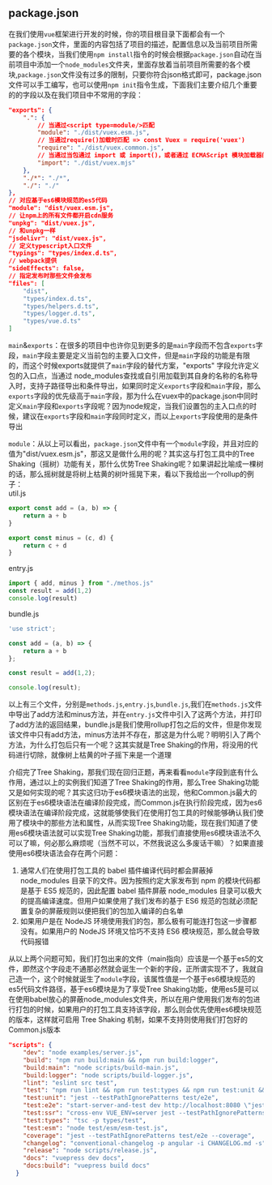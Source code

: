 ## package.json
在我们使用`vue`框架进行开发的时候，你的项目根目录下面都会有一个`package.json`文件，里面的内容包括了项目的描述，配置信息以及当前项目所需要的各个模块，当我们使用`npm install`指令的时候会根据`package.json`自动在当前项目中添加一个`node_modules`文件夹，里面存放着当前项目所需要的各个模块,`package.json`文件没有过多的限制，只要你符合json格式即可，package.json文件可以手工编写，也可以使用`npm init`指令生成，下面我们主要介绍几个重要的的字段以及在我们项目中不常用的字段：
```json
"exports": {
    ".": {
        // 当通过<script type=module/>匹配
        "module": "./dist/vuex.esm.js",
        // 当通过require()加载时匹配 => const Vuex = require('vuex')
        "require": "./dist/vuex.common.js",
        // 当通过当包通过 import 或 import()，或者通过 ECMAScript 模块加载器的任何顶层导入或解析操作加载时匹配
        "import": "./dist/vuex.mjs"
    },
    "./*": "./*",
    "./": "./"
},
// 对应基于es6模块规范的es5代码
"module": "dist/vuex.esm.js",
// 让npm上的所有文件都开启cdn服务
"unpkg": "dist/vuex.js",
// 和unpkg一样
"jsdelivr": "dist/vuex.js",
// 定义typescript入口文件
"typings": "types/index.d.ts",
// webpack提供
"sideEffects": false,
// 指定发布时那些文件会发布
"files": [
    "dist",
    "types/index.d.ts",
    "types/helpers.d.ts",
    "types/logger.d.ts",
    "types/vue.d.ts"
]
```
`main`&`exports`：在很多的项目中也许你见到更多的是`main`字段而不包含`exports`字段，`main`字段主要是定义当前包的主要入口文件，但是`main`字段的功能是有限的，而这个时候exports就提供了`main`字段的替代方案，"exports" 字段允许定义包的入口点，当通过 node_modules查找或自引用加载到其自身的名称的名称导入时，支持子路径导出和条件导出，如果同时定义`exports`字段和`main`字段，那么`exports`字段的优先级高于`main`字段，那为什么在vuex中的package.json中同时定义`main`字段和`exports`字段呢？因为node规定，当我们设置包的主入口点的时候，建议在`exports`字段和`main`字段同时定义，而以上`exports`字段使用的是条件导出

`module`：从以上可以看出，`package.json`文件中有一个`module`字段，并且对应的值为"dist/vuex.esm.js"，那这又是做什么用的呢？其实这与打包工具中的Tree Shaking（摇树）功能有关，那什么优势Tree Shaking呢？如果讲起比喻成一棵树的话，那么摇树就是将树上枯黄的树叶摇晃下来，看以下我给出一个rollup的例子：<br/>
util.js
```js
export const add = (a, b) => {
    return a + b
}

export const minus = (c, d) {
    return c + d
}
```
entry.js

```js
import { add, minus } from "./methos.js"
const result = add(1,2)
console.log(result)
```
bundle.js
```js
'use strict';

const add = (a, b) => {
    return a + b
};

const result = add(1,2);

console.log(result);

```
以上有三个文件，分别是`methods.js`,`entry.js`,`bundle.js`,我们在`methods.js`文件中导出了add方法和minus方法，并在`entry.js`文件中引入了这两个方法，并打印了add方法的返回结果，bundle.js是我们使用rollup打包之后的文件，但是你发现该文件中只有add方法，minus方法并不存在，那这是为什么呢？明明引入了两个方法，为什么打包后只有一个呢？这其实就是Tree Shaking的作用，将没用的代码进行切除，就像树上枯黄的叶子摇下来是一个道理

介绍完了Tree Shaking，那我们现在回归正题，再来看看`module`字段到底有什么作用，通过以上的实例我们知道了Tree Shaking的作用，那么Tree Shaking功能又是如何实现的呢？其实这归功于es6模块语法的出现，他和Common.js最大的区别在于es6模块语法在编译阶段完成，而Common.js在执行阶段完成，因为es6模块语法在编译阶段完成，这就能够使我们在使用打包工具的时候能够确认我们使用了模块中的那些方法和属性，从而实现Tree Shaking功能，现在我们知道了使用es6模块语法就可以实现Tree Shaking功能，那我们直接使用es6模块语法不久可以了嘛，何必那么麻烦呢（当然不可以，不然我说这么多废话干嘛）？如果直接使用es6模块语法会存在两个问题：
1. 通常人们在使用打包工具的 babel 插件编译代码时都会屏蔽掉 node_modules 目录下的文件。因为按照约定大家发布到 npm 的模块代码都是基于 ES5 规范的，因此配置 babel 插件屏蔽 node_modules 目录可以极大的提高编译速度。但用户如果使用了我们发布的基于 ES6 规范的包就必须配置复杂的屏蔽规则以便把我们的包加入编译的白名单
2. 如果用户是在 NodeJS 环境使用我们的包，那么极有可能连打包这一步骤都没有。如果用户的 NodeJS 环境又恰巧不支持 ES6 模块规范，那么就会导致代码报错

从以上两个问题可知，我们打包出来的文件（main指向）应该是一个基于es5的文件，即然这个字段走不通那必然就会诞生一个新的字段，正所谓实现不了，我就自己造一个，这个时候就诞生了`module`字段，该属性值是一个基于es6模块规范的es5代码文件路径，基于es6模块是为了享受Tree Shaking功能，使用es5是可以在使用babel放心的屏蔽node_modules文件夹，所以在用户使用我们发布的包进行打包的时候，如果用户的打包工具支持该字段，那么则会优先使用es6模块规范的版本，这样就可启用 Tree Shaking 机制，如果不支持则使用我们打包好的Common.js版本

```json
"scripts": {
    "dev": "node examples/server.js",
    "build": "npm run build:main && npm run build:logger",
    "build:main": "node scripts/build-main.js",
    "build:logger": "node scripts/build-logger.js",
    "lint": "eslint src test",
    "test": "npm run lint && npm run test:types && npm run test:unit && npm run test:ssr && npm run test:e2e && npm run test:esm",
    "test:unit": "jest --testPathIgnorePatterns test/e2e",
    "test:e2e": "start-server-and-test dev http://localhost:8080 \"jest --testPathIgnorePatterns test/unit\"",
    "test:ssr": "cross-env VUE_ENV=server jest --testPathIgnorePatterns test/e2e",
    "test:types": "tsc -p types/test",
    "test:esm": "node test/esm/esm-test.js",
    "coverage": "jest --testPathIgnorePatterns test/e2e --coverage",
    "changelog": "conventional-changelog -p angular -i CHANGELOG.md -s",
    "release": "node scripts/release.js",
    "docs": "vuepress dev docs",
    "docs:build": "vuepress build docs"
  }
```












